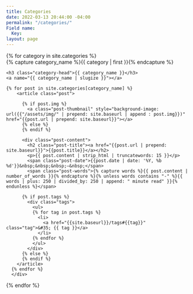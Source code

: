 ```yaml
---
title: Categories
date: 2022-03-13 20:44:00 -04:00
permalink: "/categories/"
Field name:
  Key: 
layout: page
---
```


<div id="archives">
{% for category in site.categories %}
  <div class="archive-group">
    {% capture category_name %}{{ category | first }}{% endcapture %}
    <div id="#{{ category_name | slugize }}"></div>
    <p></p>

    <h3 class="category-head">{{ category_name }}</h3>
    <a name="{{ category_name | slugize }}"></a>
    
    {% for post in site.categories[category_name] %}
        <article class="post">
        
          {% if post.img %}
            <a class="post-thumbnail" style="background-image: url({{"/assets/img/" | prepend: site.baseurl | append : post.img}})" href="{{post.url | prepend: site.baseurl}}"></a>
          {% else %}
          {% endif %}
          
          <div class="post-content">
            <h2 class="post-title"><a href="{{post.url | prepend: site.baseurl}}">{{post.title}}</a></h2>
            <p>{{ post.content | strip_html | truncatewords: 15 }}</p>
            <span class="post-date">{{post.date | date: '%Y, %b %d'}}&nbsp;&nbsp;&nbsp;—&nbsp;</span>
            <span class="post-words">{% capture words %}{{ post.content | number_of_words }}{% endcapture %}{% unless words contains "-" %}{{ words | plus: 250 | divided_by: 250 | append: " minute read" }}{% endunless %}</span>
          
          {% if post.tags %}
            <div class="tags">
              <ul>
              {% for tag in post.tags %}
                <li>
                  <a href="{{site.baseurl}}/tags#{{tag}}" class="tag">&#35; {{ tag }}</a>
                </li>
              {% endfor %}
              </ul>
            </div>
          {% else %}
          {% endif %}
        </article>
      {% endfor %}
      </div>
{% endfor %}
</div>

